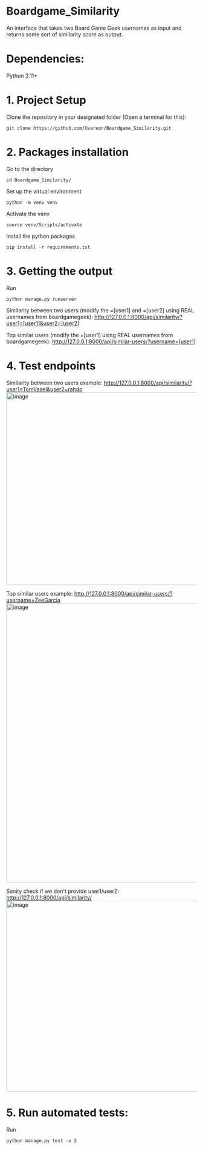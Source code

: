 # Boardgame_Similarity
An interface that takes two Board Game Geek usernames as input and returns some sort of similarity score as output.

# Dependencies:
Python 3.11+

# 1. Project Setup
Clone the repository in your designated folder (Open a terminal for this):
```
git clone https://github.com/Xvareon/Boardgame_Similarity.git
```

# 2. Packages installation
Go to the directory
```
cd Boardgame_Similarity/
```
Set up the virtual environment
```
python -m venv venv
```
Activate the venv
```
source venv/Scripts/activate
```
Install the python packages
```
pip install -r requirements.txt
```

# 3. Getting the output
Run
```
python manage.py runserver
```
Similarity between two users (modify the =[user1] and =[user2] using REAL usernames from boardgamegeek):
http://127.0.0.1:8000/api/similarity/?user1=[user1]&user2=[user2]

Top similar users (modify the =[user1] using REAL usernames from boardgamegeek):
http://127.0.0.1:8000/api/similar-users/?username=[user1]

# 4. Test endpoints
Similarity between two users example: http://127.0.0.1:8000/api/similarity/?user1=TomVasel&user2=rahdo
<img width="1419" height="508" alt="image" src="https://github.com/user-attachments/assets/e91ff573-50e7-40f3-92f3-7aa72b378e67" />


Top similar users example: http://127.0.0.1:8000/api/similar-users/?username=ZeeGarcia
<img width="1435" height="737" alt="image" src="https://github.com/user-attachments/assets/0ce4e616-5bda-4feb-a78c-2cd1315b87fa" />


Sanity check if we don't provide user1/user2: http://127.0.0.1:8000/api/similarity/
<img width="1481" height="503" alt="image" src="https://github.com/user-attachments/assets/90a8fade-4a42-4251-8670-bb365e40fa50" />

# 5. Run automated tests:
Run
```
python manage.py test -v 2
```

